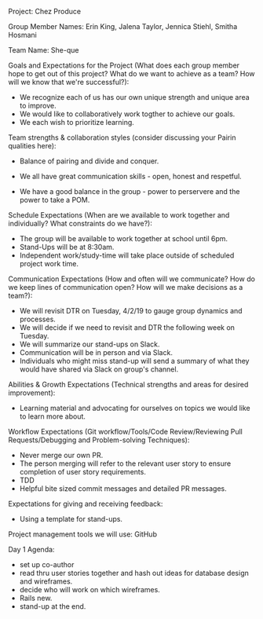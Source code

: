 Project: Chez Produce

Group Member Names: Erin King, Jalena Taylor, Jennica Stiehl, Smitha Hosmani

Team Name: She-que

Goals and Expectations for the Project (What does each group member hope to get out of this project? What do we want to achieve as a team? How will we know that we're successful?):
- We recognize each of us has our own unique strength and unique area to improve.
- We would like to collaboratively work togther to achieve our goals.
- We each wish to prioritize learning.


Team strengths & collaboration styles (consider discussing your Pairin qualities here):
- Balance of pairing and divide and conquer.

- We all have great communication skills - open, honest and respetful.
- We have a good balance in the group - power to perservere and the power to take a POM.

Schedule Expectations (When are we available to work together and individually? What constraints do we have?):
- The group will be available to work together at school until 6pm.
- Stand-Ups will be at 8:30am.
- Independent work/study-time will take place outside of scheduled project work time.

Communication Expectations (How and often will we communicate? How do we keep lines of communication open? How will we make decisions as a team?):
- We will revisit DTR on Tuesday, 4/2/19 to gauge group dynamics and processes.
- We will decide if we need to revisit and DTR the following week on Tuesday.
- We will summarize our stand-ups on Slack.
- Communication will be in person and via Slack.
- Individuals who might miss stand-up will send a summary of what they would have shared via Slack on group's channel.

Abilities & Growth Expectations (Technical strengths and areas for desired improvement):
- Learning material and advocating for ourselves on topics we would like to learn more about.


Workflow Expectations (Git workflow/Tools/Code Review/Reviewing Pull Requests/Debugging and Problem-solving Techniques):
- Never merge our own PR.
- The person merging will refer to the relevant user story to ensure completion of user story requirements.
- TDD
- Helpful bite sized commit messages and detailed PR messages.

Expectations for giving and receiving feedback:
- Using a template for stand-ups.

Project management tools we will use:
 GitHub

Day 1 Agenda:
- set up co-author
- read thru user stories together and hash out ideas for database design and wireframes.
- decide who will work on which wireframes.
- Rails new.
- stand-up at the end.
